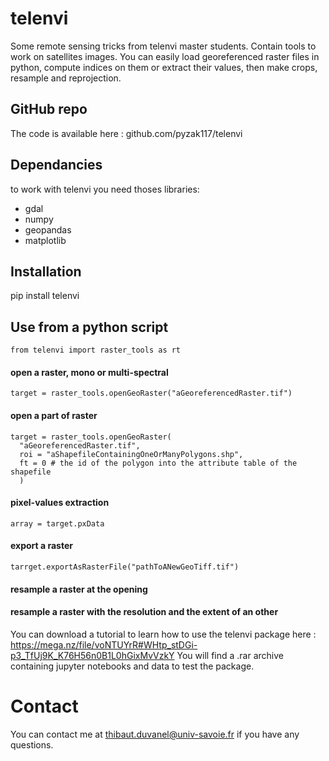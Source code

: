 # telenvi
Some remote sensing tricks from telenvi master students.
Contain tools to work on satellites images. You can easily load georeferenced raster files in python, compute indices on them or extract their values, then make crops, resample and reprojection.

## GitHub repo
The code is available here : github.com/pyzak117/telenvi

## Dependancies
to work with telenvi you need thoses libraries:
  - gdal
  - numpy
  - geopandas
  - matplotlib

## Installation
pip install telenvi

## Use from a python script

```
from telenvi import raster_tools as rt
```  

#### open a raster, mono or multi-spectral
```
target = raster_tools.openGeoRaster("aGeoreferencedRaster.tif")
```

#### open a part of raster
```
target = raster_tools.openGeoRaster(
  "aGeoreferencedRaster.tif",
  roi = "aShapefileContainingOneOrManyPolygons.shp",
  ft = 0 # the id of the polygon into the attribute table of the shapefile
  )
```

#### pixel-values extraction
```
array = target.pxData
```

#### export a raster
```
tarrget.exportAsRasterFile("pathToANewGeoTiff.tif")
```

#### resample a raster at the opening
#### resample a raster with the resolution and the extent of an other

You can download a tutorial to learn how to use the telenvi package here :
https://mega.nz/file/voNTUYrR#WHtp_stDGi-p3_TfUj9K_K76H56n0B1L0hGixMvVzkY
You will find a .rar archive containing jupyter notebooks and data to test the package.

# Contact
You can contact me at thibaut.duvanel@univ-savoie.fr if you have any questions.
